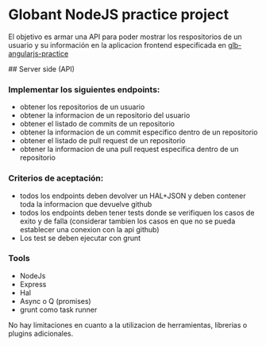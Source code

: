 # Globant NodeJS practice project

El objetivo es armar una API para poder mostrar los respositorios de un usuario y su información en la aplicacion frontend especificada en [glb-angularjs-practice](https://github.com/lfantone/glb-angularjs-practice)

## Server side (API)

### Implementar los siguientes endpoints:
* obtener los repositorios de un usuario
* obtener la informacion de un repositorio del usuario
* obtener el listado de commits de un repositorio
* obtener la informacion de un commit especifico dentro de un repositorio
* obtener el listado de pull request de un repositorio
* obtener la informacion de una pull request especifica dentro de un repositorio

### Criterios de aceptación:
* todos los endpoints deben devolver un HAL+JSON y deben contener toda la informacion que devuelve github
* todos los endpoints deben tener tests donde se verifiquen los casos de exito y de falla (considerar tambien los casos en que no se pueda establecer una conexion con la api github)
* Los test se deben ejecutar con grunt

### Tools
* NodeJs
* Express
* Hal
* Async o Q (promises)
* grunt como task runner

No hay limitaciones en cuanto a la utilizacion de herramientas, librerias o plugins adicionales.
